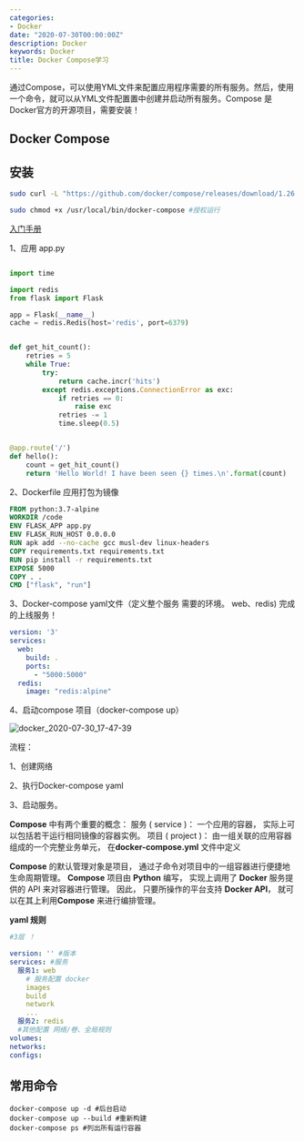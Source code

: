 ```yaml
---
categories:
- Docker
date: "2020-07-30T00:00:00Z"
description: Docker
keywords: Docker
title: Docker Compose学习
---
```


通过Compose，可以使用YML文件来配置应用程序需要的所有服务。然后，使用一个命令，就可以从YML文件配置置中创建并启动所有服务。Compose 是Docker官方的开源项目，需要安装！

<!--more-->

## Docker Compose

## 安装

```bash
sudo curl -L "https://github.com/docker/compose/releases/download/1.26.2/docker-compose-$(uname -s)-$(uname -m)" -o /usr/local/bin/docker-compose 
```

```bash
sudo chmod +x /usr/local/bin/docker-compose #授权运行
```

[入门手册](https://docs.docker.com/compose/gettingstarted)

1、应用 app.py

```python

import time

import redis
from flask import Flask

app = Flask(__name__)
cache = redis.Redis(host='redis', port=6379)


def get_hit_count():
    retries = 5
    while True:
        try:
            return cache.incr('hits')
        except redis.exceptions.ConnectionError as exc:
            if retries == 0:
                raise exc
            retries -= 1
            time.sleep(0.5)


@app.route('/')
def hello():
    count = get_hit_count()
    return 'Hello World! I have been seen {} times.\n'.format(count)

```

2、Dockerfile 应用打包为镜像

```dockerfile
FROM python:3.7-alpine
WORKDIR /code
ENV FLASK_APP app.py
ENV FLASK_RUN_HOST 0.0.0.0
RUN apk add --no-cache gcc musl-dev linux-headers
COPY requirements.txt requirements.txt
RUN pip install -r requirements.txt
EXPOSE 5000
COPY . .
CMD ["flask", "run"]
```

3、Docker-compose yaml文件（定义整个服务 需要的环境。 web、redis) 完成的上线服务！

```yaml
version: '3'
services:
  web:
    build: .
    ports:
      - "5000:5000"
  redis:
    image: "redis:alpine"
```

4、启动compose 项目（docker-compose up）

![docker_2020-07-30_17-47-39](https://fastly.jsdelivr.net/gh/meethong/images@latest/docker/docker_2020-07-30_17-47-39.png)

流程：

1、创建网络

2、执行Docker-compose yaml

3、启动服务。

**Compose** 中有两个重要的概念：
服务 ( service )： 一个应用的容器， 实际上可以包括若干运行相同镜像的容器实例。
项目 ( project )： 由一组关联的应用容器组成的一个完整业务单元， 在**docker-compose.yml** 文件中定义  

**Compose** 的默认管理对象是项目， 通过子命令对项目中的一组容器进行便捷地生命周期管理。
**Compose** 项目由 **Python** 编写， 实现上调用了 **Docker** 服务提供的 API 来对容器进行管理。 因此， 只要所操作的平台支持 **Docker API**， 就可以在其上利用**Compose** 来进行编排管理。  

**yaml 规则**

```yaml
#3层 ！

version: '' #版本
services: #服务
  服务1: web
	# 服务配置 docker
	images
	build
	network
	...
  服务2: redis
  #其他配置 网络/卷、全局规则
volumes:
networks:
configs:

```

## 常用命令

```shell
docker-compose up -d #后台启动
docker-compose up --build #重新构建
docker-compose ps #列出所有运行容器
```

